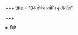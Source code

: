 +++
title = "04 शेषेण पर्यग्नि कृत्वैतदेव"

+++

<details><summary>थिते</summary>

शेषेण पर्यग्नि कृत्वैतदेव पशुश्रपणार्थं प्रणयति ४
</details>
